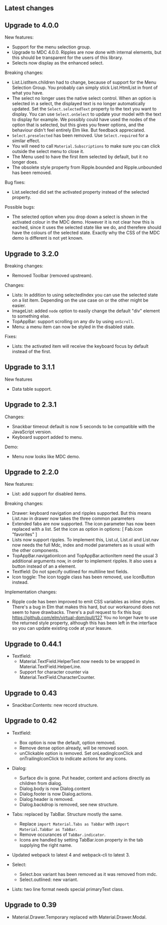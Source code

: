 ## Latest changes


## Upgrade to 4.0.0

New features:
* Support for the menu selection group.
* Upgrade to MDC 4.0.0. Ripples are now done with internal elements,
  but this should be transparent for the users of this library.
* Selects now display as the enhanced select.

Breaking changes:
* List.ListItem.children had to change, because of support for the Menu Selection Group.
  You probably can simply stick List.HtmlList in front of what you have.
* The select no longer uses the native select control. When an option
  is selected in a select, the displayed text is no longer automatically
  updated. Set the `Select.selectedText` property to the text you want
  to display. You can use `Select.onSelect` to update your model with
  the text to display for example.
  We possibly could have used the nodes of the option that is
  selected, but this gives you fewer options, and the behaviour didn't
  feel entirely Elm like. But feedback appreciated.
* `Select.preselected` has been removed. Use `Select.required` for a similar effect.
* You will need to call `Material.Subscriptions` to make sure you can
  click outside the select menu to close it.
* The Menu used to have the first item selected by default, but it no longer does.
* The obsolete style property from Ripple.bounded and Ripple.unbounded has been removed.

Bug fixes:
* List.selected did set the activated property instead of the selected property.

Possible bugs:
* The selected option when you drop down a select is shown in the
  activated colour in the MDC demo. However it is not clear how this
  is eached, since it uses the selected state like we do, and
  therefere should have the colours of the selected state.
  Exactly why the CSS of the MDC demo is different is not yet known.


## Upgrade to 3.2.0

Breaking changes:
* Removed Toolbar (removed upstream).

Changes:
* Lists: In addition to using selectedIndex you can use the selected
  state on a list item. Depending on the use case on or the other
  might be easier.
* ImageList: added `node` option to easily change the default "div" element to something else.
* TopAppBar: support scrolling on any div by using `onScroll`.
* Menu: a menu item can now be styled in the disabled state.

Fixes:
* Lists: the activated item will receive the keyboard focus by default instead of the first.


## Upgrade to 3.1.1

New features
* Data table support.


## Upgrade to 2.3.1

Changes:
* Snackbar timeout default is now 5 seconds to be compatible with
  the JavaScript version.
* Keyboard support added to menu.

Demo:
* Menu now looks like MDC demo.


## Upgrade to 2.2.0

New features:
* List: add support for disabled items.

Breaking changes:

* Drawer: keyboard navigation and ripples supported. But this means List.nav in
  drawer now takes the three common parameters
* Extended fabs are now supported. The icon parameter has now been replaced with a list.
  Set the icon as option in options: [ Fab.icon "favorites" ]
* Lists now support ripples. To implement this, List.ul, List.ol and
  List.nav now needs the full Mdc, index and model parameters as is
  usual with the other components.
* TopAppBar.navigationIcon and TopAppBar.actionItem need the usual 3
  additional arguments now, in order to implement ripples. It also
  uses a button instead of an a element.
* Textfield: Do not specify outlined for multiline text fields.
* Icon toggle: The icon toggle class has been removed, use IconButton instead.


Implementation changes:

* Ripple code has been improved to emit CSS variables as inline
  styles. There's a bug in Elm that makes this hard, but our
  workaround does not seem to have drawbacks.
  There's a pull request to fix this bug: https://github.com/elm/virtual-dom/pull/127
  You no longer have to use the returned style property, although this
  has been left in the interface so you can update existing code at your leasure.



## Upgrade to 0.44.1

* Textfield:
  * Material.TextField.HelperText now needs to be wrapped in Material.TextField.HelperLine.
  * Support for character counter via Material.TextField.CharacterCounter.


## Upgrade to 0.43

* Snackbar.Contents: new record structure.


## Upgrade to 0.42

* Textfield:
  * Box option is now the default, option removed.
  * Remove dense option already, will be removed soon.
  * unClickable option is removed. Set onLeadingIconClick and
    onTrailingIconClick to indicate actions for any icons.

* Dialog:
  * Surface div is gone. Put header, content and actions directly as children from dialog.
  * Dialog.body is now Dialog.content
  * Dialog.footer is now Dialog.actions.
  * Dialog.header is removed.
  * Dialog.backdrop is removed, see new structure.

* Tabs: replaced by TabBar. Structure mostly the same.
  * Replace `import Material.Tabs as TabBar` with `import Material.TabBar as TabBar`.
  * Remove occurances of `TabBar.indicator`.
  * Icons are handled by setting TabBar.icon property in the tab supplying the right name.

* Updated webpack to latest 4 and webpack-cli to latest 3.

* Select:
  * Select.box variant has been removed as it was removed from mdc.
  * Select.outlined: new variant.

* Lists: two line format needs special primaryText class.


## Upgrade to 0.39

* Material.Drawer.Temporary replaced with Material.Drawer.Modal.
